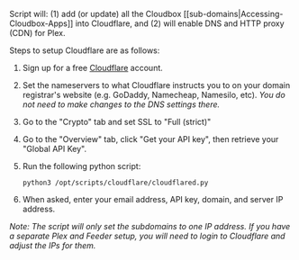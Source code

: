 Script will: (1) add (or update) all the Cloudbox [[sub-domains|Accessing-Cloudbox-Apps]] into Cloudflare, and (2) will enable DNS and HTTP proxy (CDN) for Plex.

Steps to setup Cloudflare are as follows:

1. Sign up for a free [Cloudflare](https://www.cloudflare.com/) account.

1. Set the nameservers to what Cloudflare instructs you to on your domain registrar's website (e.g. GoDaddy, Namecheap, Namesilo, etc).  _You do not need to make changes to the DNS settings there._

1. Go to the "Crypto" tab and set SSL to "Full (strict)"

1. Go to the "Overview" tab, click "Get your API key", then retrieve your "Global API Key".

1. Run the following python script:

   ```
   python3 /opt/scripts/cloudflare/cloudflared.py
   ```

1. When asked, enter your email address, API key, domain, and server IP address.

_Note: The script will only set the subdomains to one IP address. If you have a separate Plex and Feeder setup, you will need to login to Cloudflare and adjust the IPs for them._